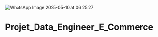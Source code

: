 ![WhatsApp Image 2025-05-10 at 06 25 27](https://github.com/user-attachments/assets/3c32e03b-3c57-479a-84f6-029c1ba8ad61)

# Projet_Data_Engineer_E_Commerce
